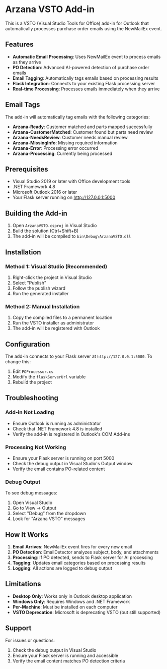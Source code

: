 # Arzana VSTO Add-in

This is a VSTO (Visual Studio Tools for Office) add-in for Outlook that automatically processes purchase order emails using the NewMailEx event.

## Features

- **Automatic Email Processing**: Uses NewMailEx event to process emails as they arrive
- **PO Detection**: Advanced AI-powered detection of purchase order emails
- **Email Tagging**: Automatically tags emails based on processing results
- **Flask Integration**: Connects to your existing Flask processing server
- **Real-time Processing**: Processes emails immediately when they arrive

## Email Tags

The add-in will automatically tag emails with the following categories:

- **Arzana-Ready**: Customer matched and parts mapped successfully
- **Arzana-CustomerMatched**: Customer found but parts need review
- **Arzana-NeedsReview**: Customer needs manual review
- **Arzana-MissingInfo**: Missing required information
- **Arzana-Error**: Processing error occurred
- **Arzana-Processing**: Currently being processed

## Prerequisites

- Visual Studio 2019 or later with Office development tools
- .NET Framework 4.8
- Microsoft Outlook 2016 or later
- Your Flask server running on http://127.0.0.1:5000

## Building the Add-in

1. Open `ArzanaVSTO.csproj` in Visual Studio
2. Build the solution (Ctrl+Shift+B)
3. The add-in will be compiled to `bin\Debug\ArzanaVSTO.dll`

## Installation

### Method 1: Visual Studio (Recommended)
1. Right-click the project in Visual Studio
2. Select "Publish"
3. Follow the publish wizard
4. Run the generated installer

### Method 2: Manual Installation
1. Copy the compiled files to a permanent location
2. Run the VSTO installer as administrator
3. The add-in will be registered with Outlook

## Configuration

The add-in connects to your Flask server at `http://127.0.0.1:5000`. To change this:

1. Edit `POProcessor.cs`
2. Modify the `flaskServerUrl` variable
3. Rebuild the project

## Troubleshooting

### Add-in Not Loading
- Ensure Outlook is running as administrator
- Check that .NET Framework 4.8 is installed
- Verify the add-in is registered in Outlook's COM Add-ins

### Processing Not Working
- Ensure your Flask server is running on port 5000
- Check the debug output in Visual Studio's Output window
- Verify the email contains PO-related content

### Debug Output
To see debug messages:
1. Open Visual Studio
2. Go to View → Output
3. Select "Debug" from the dropdown
4. Look for "Arzana VSTO" messages

## How It Works

1. **Email Arrives**: NewMailEx event fires for every new email
2. **PO Detection**: EmailDetector analyzes subject, body, and attachments
3. **Processing**: If PO detected, sends to Flask server for AI processing
4. **Tagging**: Updates email categories based on processing results
5. **Logging**: All actions are logged to debug output

## Limitations

- **Desktop Only**: Works only in Outlook desktop application
- **Windows Only**: Requires Windows and .NET Framework
- **Per-Machine**: Must be installed on each computer
- **VSTO Deprecation**: Microsoft is deprecating VSTO (but still supported)

## Support

For issues or questions:
1. Check the debug output in Visual Studio
2. Ensure your Flask server is running and accessible
3. Verify the email content matches PO detection criteria
